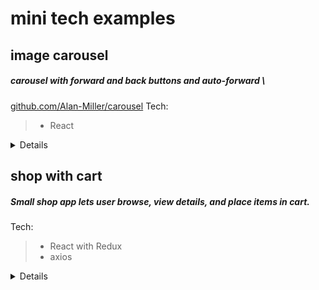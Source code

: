 # mini tech examples

## image carousel
##### carousel with forward and back buttons and auto-forward \
[github.com/Alan-Miller/carousel](https://github.com/Alan-Miller/carousel)
Tech:
> * React

<details>
<summary>Details</summary>

> * setInterval changes photos automatically.
> * Back and Forward buttons change photo manually and restarts automatic interval.
</details>


## shop with cart
##### Small shop app lets user browse, view details, and place items in cart. 
Tech:
> * React with Redux
> * axios

<details>
<summary>Details</summary>

> * Shop button makes axios request to outside API and stores response on Redux.
> * Clicking a product makes axios request using product ID to get product details, storing response on Redux.
> * Add To Cart button pushes product into array stored on Redux. The number of items in the cart is updated in the header (Cart button).
</details>
